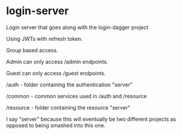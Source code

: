 # login-server
Login server that goes along with the login-dagger project

Using JWTs with refresh token.

Group based access. 

Admin can only access /admin endpoints.

Guest can only access /guest endpoints.

/auth - folder containing the authentication "server"

/common - common services used in /auth and /resource

/resource - folder containing the resource "server"

I say "server" because this will eventually be two different projects as opposed to being smashed into this one.
